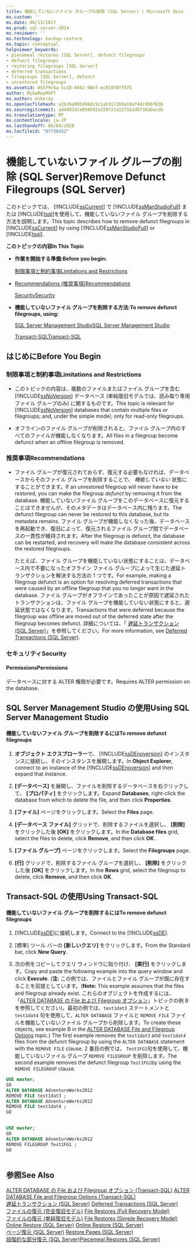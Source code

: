 ```yaml
---
title: 機能していないファイル グループの削除 (SQL Server) | Microsoft Docs
ms.custom: ''
ms.date: 06/13/2017
ms.prod: sql-server-2014
ms.reviewer: ''
ms.technology: backup-restore
ms.topic: conceptual
helpviewer_keywords:
- piecemeal restores [SQL Server], defunct filegroups
- defunct filegroups
- restoring filegroups [SQL Server]
- deferred transactions
- filegroups [SQL Server], defunct
- unrestored filegroups
ms.assetid: 055f9c6a-5c18-4942-98e7-ec918f0ff975
author: MikeRayMSFT
ms.author: mikeray
ms.openlocfilehash: a2bcba095d668c5c1ab317269a18af4dc996f63b
ms.sourcegitcommit: ad4d92dce894592a259721a1571b1d8736abacdb
ms.translationtype: MT
ms.contentlocale: ja-JP
ms.lasthandoff: 08/04/2020
ms.locfileid: "87736432"
---
```

# <a name="remove-defunct-filegroups-sql-server"></a><span data-ttu-id="cf37c-102">機能していないファイル グループの削除 (SQL Server)</span><span class="sxs-lookup"><span data-stu-id="cf37c-102">Remove Defunct Filegroups (SQL Server)</span></span>
  <span data-ttu-id="cf37c-103">このトピックでは、 [!INCLUDE[ssCurrent](../../includes/sscurrent-md.md)] で [!INCLUDE[ssManStudioFull](../../includes/ssmanstudiofull-md.md)] または [!INCLUDE[tsql](../../includes/tsql-md.md)]を使用して、機能していないファイル グループを削除する方法を説明します。</span><span class="sxs-lookup"><span data-stu-id="cf37c-103">This topic describes how to remove defunct filegroups in [!INCLUDE[ssCurrent](../../includes/sscurrent-md.md)] by using [!INCLUDE[ssManStudioFull](../../includes/ssmanstudiofull-md.md)] or [!INCLUDE[tsql](../../includes/tsql-md.md)].</span></span>  
  
 <span data-ttu-id="cf37c-104">**このトピックの内容**</span><span class="sxs-lookup"><span data-stu-id="cf37c-104">**In This Topic**</span></span>  
  
-   <span data-ttu-id="cf37c-105">**作業を開始する準備:**</span><span class="sxs-lookup"><span data-stu-id="cf37c-105">**Before you begin:**</span></span>  
  
     [<span data-ttu-id="cf37c-106">制限事項と制約事項</span><span class="sxs-lookup"><span data-stu-id="cf37c-106">Limitations and Restrictions</span></span>](#Restrictions)  
  
-   [<span data-ttu-id="cf37c-107">Recommendations (推奨事項)</span><span class="sxs-lookup"><span data-stu-id="cf37c-107">Recommendations</span></span>](#Recommendations)  
  
     [<span data-ttu-id="cf37c-108">Security</span><span class="sxs-lookup"><span data-stu-id="cf37c-108">Security</span></span>](#Security)  
  
-   <span data-ttu-id="cf37c-109">**機能していないファイル グループを削除する方法:**</span><span class="sxs-lookup"><span data-stu-id="cf37c-109">**To remove defunct filegroups, using:**</span></span>  
  
     [<span data-ttu-id="cf37c-110">SQL Server Management Studio</span><span class="sxs-lookup"><span data-stu-id="cf37c-110">SQL Server Management Studio</span></span>](#SSMSProcedure)  
  
     [<span data-ttu-id="cf37c-111">Transact-SQL</span><span class="sxs-lookup"><span data-stu-id="cf37c-111">Transact-SQL</span></span>](#TsqlProcedure)  
  
##  <a name="before-you-begin"></a><a name="BeforeYouBegin"></a> <span data-ttu-id="cf37c-112">はじめに</span><span class="sxs-lookup"><span data-stu-id="cf37c-112">Before You Begin</span></span>  
  
###  <a name="limitations-and-restrictions"></a><a name="Restrictions"></a> <span data-ttu-id="cf37c-113">制限事項と制約事項</span><span class="sxs-lookup"><span data-stu-id="cf37c-113">Limitations and Restrictions</span></span>  
  
-   <span data-ttu-id="cf37c-114">このトピックの内容は、複数のファイルまたはファイル グループを含む [!INCLUDE[ssNoVersion](../../includes/ssnoversion-md.md)] データベース (単純復旧モデルでは、読み取り専用ファイル グループのみ) に関するものです。</span><span class="sxs-lookup"><span data-stu-id="cf37c-114">This topic is relevant for [!INCLUDE[ssNoVersion](../../includes/ssnoversion-md.md)] databases that contain multiple files or filegroups; and, under the simple model, only for read-only filegroups.</span></span>  
  
-   <span data-ttu-id="cf37c-115">オフラインのファイル グループが削除されると、ファイル グループ内のすべてのファイルが機能しなくなります。</span><span class="sxs-lookup"><span data-stu-id="cf37c-115">All files in a filegroup become defunct when an offline filegroup is removed.</span></span>  
  
###  <a name="recommendations"></a><a name="Recommendations"></a> <span data-ttu-id="cf37c-116">推奨事項</span><span class="sxs-lookup"><span data-stu-id="cf37c-116">Recommendations</span></span>  
  
-   <span data-ttu-id="cf37c-117">ファイル グループが復元されておらず、復元する必要もなければ、データベースからそのファイル グループを削除することで、 *機能していない* 状態にすることができます。</span><span class="sxs-lookup"><span data-stu-id="cf37c-117">If an unrestored filegroup will never have to be restored, you can make the filegroup *defunct* by removing it from the database.</span></span> <span data-ttu-id="cf37c-118">機能していないファイル グループをこのデータベースに復元することはできませんが、そのメタデータはデータベース内に残ります。</span><span class="sxs-lookup"><span data-stu-id="cf37c-118">The defunct filegroup can never be restored to this database, but its metadata remains.</span></span> <span data-ttu-id="cf37c-119">ファイル グループが機能しなくなった後、データベースを再起動でき、復旧によって、復元されるファイル グループ間でデータベースの一貫性が維持されます。</span><span class="sxs-lookup"><span data-stu-id="cf37c-119">After the filegroup is defunct, the database can be restarted, and recovery will make the database consistent across the restored filegroups.</span></span>  
  
     <span data-ttu-id="cf37c-120">たとえば、ファイル グループを機能していない状態にすることは、データベース内で不要になったオフライン ファイル グループによって生じた遅延トランザクションを解決する方法の 1 つです。</span><span class="sxs-lookup"><span data-stu-id="cf37c-120">For example, making a filegroup defunct is an option for resolving deferred transactions that were caused by an offline filegroup that you no longer want in the database.</span></span> <span data-ttu-id="cf37c-121">ファイル グループがオフラインであったことが原因で遅延されたトランザクションは、ファイル グループを機能していない状態にすると、遅延状態ではなくなります。</span><span class="sxs-lookup"><span data-stu-id="cf37c-121">Transactions that were deferred because the filegroup was offline are moved out of the deferred state after the filegroup becomes defunct.</span></span> <span data-ttu-id="cf37c-122">詳細については、「 [遅延トランザクション &#40;SQL Server&#41;](deferred-transactions-sql-server.md)」を参照してください。</span><span class="sxs-lookup"><span data-stu-id="cf37c-122">For more information, see [Deferred Transactions &#40;SQL Server&#41;](deferred-transactions-sql-server.md).</span></span>  
  
###  <a name="security"></a><a name="Security"></a> <span data-ttu-id="cf37c-123">セキュリティ</span><span class="sxs-lookup"><span data-stu-id="cf37c-123">Security</span></span>  
  
####  <a name="permissions"></a><a name="Permissions"></a> <span data-ttu-id="cf37c-124">Permissions</span><span class="sxs-lookup"><span data-stu-id="cf37c-124">Permissions</span></span>  
 <span data-ttu-id="cf37c-125">データベースに対する ALTER 権限が必要です。</span><span class="sxs-lookup"><span data-stu-id="cf37c-125">Requires ALTER permission on the database.</span></span>  
  
##  <a name="using-sql-server-management-studio"></a><a name="SSMSProcedure"></a> <span data-ttu-id="cf37c-126">SQL Server Management Studio の使用</span><span class="sxs-lookup"><span data-stu-id="cf37c-126">Using SQL Server Management Studio</span></span>  
  
#### <a name="to-remove-defunct-filegroups"></a><span data-ttu-id="cf37c-127">機能していないファイル グループを削除するには</span><span class="sxs-lookup"><span data-stu-id="cf37c-127">To remove defunct filegroups</span></span>  
  
1.  <span data-ttu-id="cf37c-128">**オブジェクト エクスプローラー**で、 [!INCLUDE[ssDEnoversion](../../includes/ssdenoversion-md.md)] のインスタンスに接続し、そのインスタンスを展開します。</span><span class="sxs-lookup"><span data-stu-id="cf37c-128">In **Object Explorer**, connect to an instance of the [!INCLUDE[ssDEnoversion](../../includes/ssdenoversion-md.md)] and then expand that instance.</span></span>  
  
2.  <span data-ttu-id="cf37c-129">**[データベース]** を展開し、ファイルを削除するデータベースを右クリックして、 **[プロパティ]** をクリックします。</span><span class="sxs-lookup"><span data-stu-id="cf37c-129">Expand **Databases**, right-click the database from which to delete the file, and then click **Properties**.</span></span>  
  
3.  <span data-ttu-id="cf37c-130">**[ファイル]** ページをクリックします。</span><span class="sxs-lookup"><span data-stu-id="cf37c-130">Select the **Files** page.</span></span>  
  
4.  <span data-ttu-id="cf37c-131">**[データベース ファイル]** グリッドで、削除するファイルを選択し、 **[削除]** をクリックした後 **[OK]** をクリックします。</span><span class="sxs-lookup"><span data-stu-id="cf37c-131">In the **Database files** grid, select the files to delete, click **Remove**, and then click **OK**.</span></span>  
  
5.  <span data-ttu-id="cf37c-132">**[ファイル グループ]** ページをクリックします。</span><span class="sxs-lookup"><span data-stu-id="cf37c-132">Select the **Filegroups** page.</span></span>  
  
6.  <span data-ttu-id="cf37c-133">**[行]** グリッドで、削除するファイル グループを選択し、 **[削除]** をクリックした後 **[OK]** をクリックします。</span><span class="sxs-lookup"><span data-stu-id="cf37c-133">In the **Rows** grid, select the filegroup to delete, click **Remove**, and then click **OK**.</span></span>  
  
##  <a name="using-transact-sql"></a><a name="TsqlProcedure"></a> <span data-ttu-id="cf37c-134">Transact-SQL の使用</span><span class="sxs-lookup"><span data-stu-id="cf37c-134">Using Transact-SQL</span></span>  
  
#### <a name="to-remove-defunct-filegroups"></a><span data-ttu-id="cf37c-135">機能していないファイル グループを削除するには</span><span class="sxs-lookup"><span data-stu-id="cf37c-135">To remove defunct filegroups</span></span>  
  
1.  <span data-ttu-id="cf37c-136">[!INCLUDE[ssDE](../../includes/ssde-md.md)]に接続します。</span><span class="sxs-lookup"><span data-stu-id="cf37c-136">Connect to the [!INCLUDE[ssDE](../../includes/ssde-md.md)].</span></span>  
  
2.  <span data-ttu-id="cf37c-137">[標準] ツール バーの **[新しいクエリ]** をクリックします。</span><span class="sxs-lookup"><span data-stu-id="cf37c-137">From the Standard bar, click **New Query**.</span></span>  
  
3.  <span data-ttu-id="cf37c-138">次の例をコピーしてクエリ ウィンドウに貼り付け、 **[実行]** をクリックします。</span><span class="sxs-lookup"><span data-stu-id="cf37c-138">Copy and paste the following example into the query window and click **Execute**.</span></span> <span data-ttu-id="cf37c-139">(**注:** この例では、ファイルとファイル グループが既に存在することを前提としています。</span><span class="sxs-lookup"><span data-stu-id="cf37c-139">(**Note:** This example assumes that the files and filegroup already exist.</span></span> <span data-ttu-id="cf37c-140">これらのオブジェクトを作成するには、「[ALTER DATABASE の File および Filegroup オプション](/sql/t-sql/statements/alter-database-transact-sql-file-and-filegroup-options)」トピックの例 B を参照してください)。最初の例では、`test1dat3` ステートメントと `test1dat4` 句を使用して、`ALTER DATABASE` ファイルと `REMOVE FILE` ファイルを機能していないファイル グループから削除します。</span><span class="sxs-lookup"><span data-stu-id="cf37c-140">To create these objects, see example B in the [ALTER DATABASE File and Filegroup Options](/sql/t-sql/statements/alter-database-transact-sql-file-and-filegroup-options) topic.) The first example removes the `test1dat3` and `test1dat4` files from the defunct filegroup by using the `ALTER DATABASE` statement with the `REMOVE FILE` clause.</span></span> <span data-ttu-id="cf37c-141">2 番目の例では、 `Test1FG1`句を使用して、機能していないファイル グループ `REMOVE FILEGROUP` を削除します。</span><span class="sxs-lookup"><span data-stu-id="cf37c-141">The second example removes the defunct filegroup `Test1FG1`by using the `REMOVE FILEGROUP` clause.</span></span>  
  
```sql  
USE master;  
GO  
ALTER DATABASE AdventureWorks2012  
REMOVE FILE test1dat3 ;  
ALTER DATABASE AdventureWorks2012  
REMOVE FILE test1dat4 ;  
GO  
  
```  
  
```sql  
USE master;  
GO  
ALTER DATABASE AdventureWorks2012  
REMOVE FILEGROUP Test1FG1 ;  
GO  
  
```  
  
## <a name="see-also"></a><span data-ttu-id="cf37c-142">参照</span><span class="sxs-lookup"><span data-stu-id="cf37c-142">See Also</span></span>  
 <span data-ttu-id="cf37c-143">[ALTER DATABASE の File および Filegroup オプション &#40;Transact-SQL&#41;](/sql/t-sql/statements/alter-database-transact-sql-file-and-filegroup-options) </span><span class="sxs-lookup"><span data-stu-id="cf37c-143">[ALTER DATABASE File and Filegroup Options &#40;Transact-SQL&#41;](/sql/t-sql/statements/alter-database-transact-sql-file-and-filegroup-options) </span></span>  
 <span data-ttu-id="cf37c-144">[遅延トランザクション &#40;SQL Server&#41;](deferred-transactions-sql-server.md) </span><span class="sxs-lookup"><span data-stu-id="cf37c-144">[Deferred Transactions &#40;SQL Server&#41;](deferred-transactions-sql-server.md) </span></span>  
 <span data-ttu-id="cf37c-145">[ファイルの復元 &#40;完全復旧モデル&#41;](file-restores-full-recovery-model.md) </span><span class="sxs-lookup"><span data-stu-id="cf37c-145">[File Restores &#40;Full Recovery Model&#41;](file-restores-full-recovery-model.md) </span></span>  
 <span data-ttu-id="cf37c-146">[ファイルの復元 &#40;単純復旧モデル&#41;](file-restores-simple-recovery-model.md) </span><span class="sxs-lookup"><span data-stu-id="cf37c-146">[File Restores &#40;Simple Recovery Model&#41;](file-restores-simple-recovery-model.md) </span></span>  
 <span data-ttu-id="cf37c-147">[Online Restore &#40;SQL Server&#41;](online-restore-sql-server.md) </span><span class="sxs-lookup"><span data-stu-id="cf37c-147">[Online Restore &#40;SQL Server&#41;](online-restore-sql-server.md) </span></span>  
 <span data-ttu-id="cf37c-148">[ページ復元 &#40;SQL Server&#41;](restore-pages-sql-server.md) </span><span class="sxs-lookup"><span data-stu-id="cf37c-148">[Restore Pages &#40;SQL Server&#41;](restore-pages-sql-server.md) </span></span>  
 [<span data-ttu-id="cf37c-149">段階的な部分復元 &#40;SQL Server&#41;</span><span class="sxs-lookup"><span data-stu-id="cf37c-149">Piecemeal Restores &#40;SQL Server&#41;</span></span>](piecemeal-restores-sql-server.md)  
  
  

